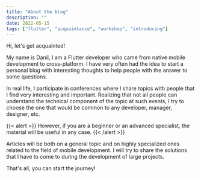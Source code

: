 ```yaml
---
title: "About the blog"
description: ""
date: 2022-05-15
tags: ["flutter", "acquaintance", "workshop", "introducing"]
---
```


Hi, let's get acquainted!

My name is Danil, I am a Flutter developer who came from native mobile development to cross-platform. I have
very often had the idea to start a personal blog with interesting thoughts to help people with the answer to some
questions.

In real life, I participate in conferences where I share topics with people that I find very interesting and important.
Realizing that not all people can understand the technical component of the topic at such events, I try to choose the
one that would be common to any developer, manager, designer, etc.

{{< alert >}}
However, if you are a beginner or an advanced specialist, the material will be useful in any case.
{{< /alert >}}

Articles will be both on a general topic and on highly specialized ones related to the field of mobile development. I
will try to share the solutions that I have to come to during the development of large projects.

That's all, you can start the journey!

